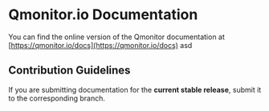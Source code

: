 # Qmonitor.io Documentation

You can find the online version of the Qmonitor documentation at [https://qmonitor.io/docs](https://qmonitor.io/docs) asd

## Contribution Guidelines

If you are submitting documentation for the **current stable release**, submit it to the corresponding branch.
